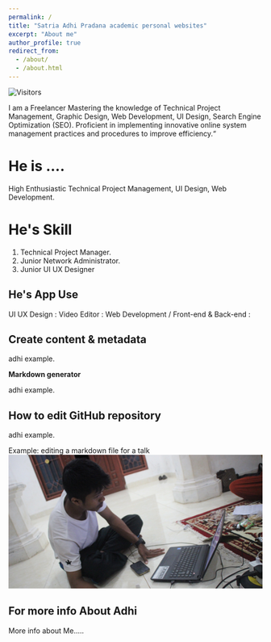 ```yaml
---
permalink: /
title: "Satria Adhi Pradana academic personal websites"
excerpt: "About me"
author_profile: true
redirect_from: 
  - /about/
  - /about.html
---
```


![Visitors](https://visitor-badge.glitch.me/badge?page_id=SatriaAdhiPradana)

I am a Freelancer Mastering the knowledge of Technical Project Management, Graphic Design, Web Development, UI Design, Search Engine Optimization (SEO). Proficient in implementing innovative online system management practices and procedures to improve efficiency.“

He is ....
======
High Enthusiastic Technical Project Management, UI Design, Web Development.

He's Skill
======
1. Technical Project Manager.
2. Junior Network Administrator. 
3. Junior UI UX Designer


He's App Use 
------
UI UX Design :
Video Editor :
Web Development / Front-end & Back-end :

Create content & metadata
------
adhi example.

**Markdown generator**

adhi example.

How to edit GitHub repository
------
adhi example. 

Example: editing a markdown file for a talk
![Editing a markdown file](/images/editing-talk.png)


For more info About Adhi
------
More info about Me.....
